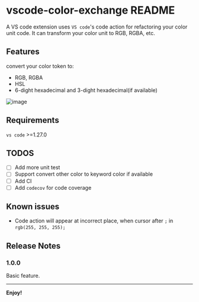 # vscode-color-exchange README

A VS code extension uses `VS code`'s code action for refactoring your color unit code. It can transform your color unit to RGB, RGBA, etc.

## Features
convert your color token to:
- RGB, RGBA
- HSL
- 6-dight hexadecimal and 3-dight hexadecimal(if available)

![image](https://user-images.githubusercontent.com/20639676/46390381-18888280-c70a-11e8-9c3f-e28710647270.png)

## Requirements
`vs code` >=1.27.0

## TODOS
- [ ] Add more unit test
- [ ] Support convert other color to keyword color if available
- [ ] Add CI
- [ ] Add `codecov` for code coverage
## Known issues
- Code action will appear at incorrect place, when cursor after `;` in `rgb(255, 255, 255);`

## Release Notes
### 1.0.0
Basic feature.

-----------------------------------------------------------------------------------------------------------
**Enjoy!**
